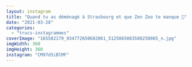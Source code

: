 ```yaml
---
layout: instagram
title: "Quand tu as déménagé à Strasbourg et que Zen Zoo te manque 🧋"
date: "2021-03-28"
categories: 
  - "trucs-instagrammes"
coverImage: "165582179_934772650682061_5125865083580250065_n.jpg"
imgWidth: 360
imgHeight: 360
instagram: "CM97d5iBlMF"
---
```

